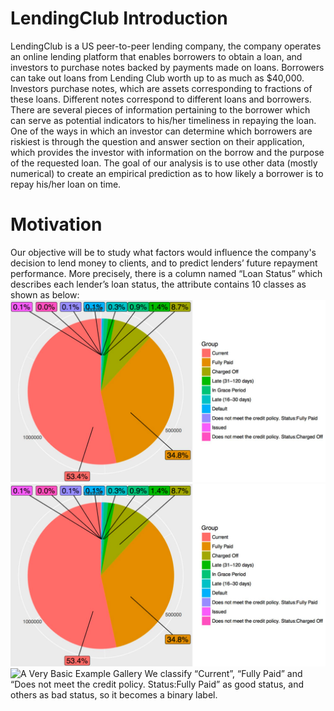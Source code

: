 # LendingClub Introduction
LendingClub is a US peer-to-peer lending company, the company operates an online lending platform that enables borrowers to obtain a loan, and investors to purchase notes backed by payments made on loans. Borrowers can take out loans from Lending Club worth up to as much as $40,000. Investors purchase notes, which are assets corresponding to fractions of these loans. Different notes correspond to different loans and borrowers. There are several pieces of information pertaining to the borrower which can serve as potential indicators to his/her timeliness in repaying the loan. One of the ways in which an investor can determine which borrowers are riskiest is through the question and answer section on their application, which provides the investor with information on the borrow and the purpose of the requested loan. The goal of our analysis is to use other data (mostly numerical) to create an empirical prediction as to how likely a borrower is to repay his/her loan on time.

# Motivation
Our objective will be to study what factors would influence the company's decision to lend money to clients, and to predict lenders’ future repayment performance. More precisely, there is a column named “Loan Status” which describes each lender’s loan status, the attribute contains 10 classes as shown as below:
<img src="https://github.com/WPI-CS539/LendingClub/blob/master/figure/labels.png" alt="labels" class="inline"/>
![useful image](https://github.com/WPI-CS539/LendingClub/blob/master/figure/labels.png)
<img alt="A Very Basic Example Gallery" src="//opieters.github.io/jekyll-image-gallery-example/assets/photography/san-francisco/VS-2012-6088-thumbnail.jpg" />
We classify “Current”, “Fully Paid” and “Does not meet the credit policy. Status:Fully Paid” as good status, and others as bad status, so it becomes a binary label.



